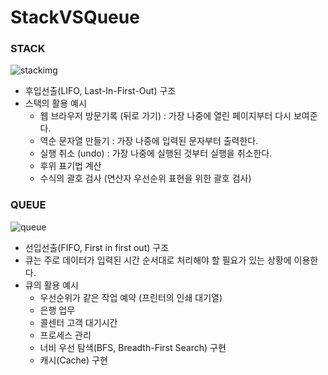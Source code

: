 # StackVSQueue

### STACK
![stackimg](https://user-images.githubusercontent.com/24876345/104253116-13a10480-54b7-11eb-8c06-ff38c4299063.png)

* 후입선출(LIFO, Last-In-First-Out) 구조
* 스택의 활용 예시
  - 웹 브라우저 방문기록 (뒤로 가기) : 가장 나중에 열린 페이지부터 다시 보여준다.
  - 역순 문자열 만들기 : 가장 나중에 입력된 문자부터 출력한다.
  - 실행 취소 (undo) : 가장 나중에 실행된 것부터 실행을 취소한다.
  - 후위 표기법 계산
  - 수식의 괄호 검사 (연산자 우선순위 표현을 위한 괄호 검사)

### QUEUE
![queue](https://user-images.githubusercontent.com/24876345/104253111-113eaa80-54b7-11eb-9103-4f2528be0a88.png)

* 선입선출(FIFO, First in first out) 구조
* 큐는 주로 데이터가 입력된 시간 순서대로 처리해야 할 필요가 있는 상황에 이용한다.
* 큐의 활용 예시
  - 우선순위가 같은 작업 예약 (프린터의 인쇄 대기열)
  - 은행 업무
  - 콜센터 고객 대기시간
  - 프로세스 관리
  - 너비 우선 탐색(BFS, Breadth-First Search) 구현
  - 캐시(Cache) 구현

